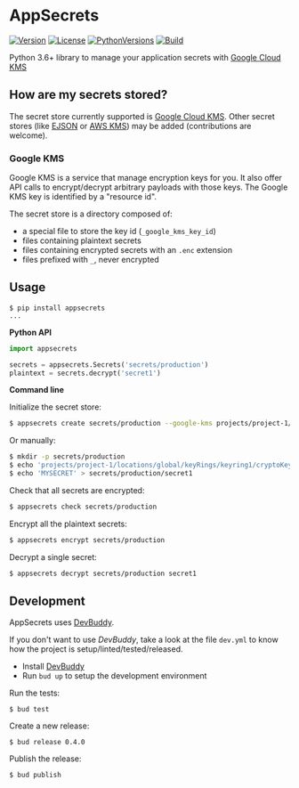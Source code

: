 # AppSecrets

[![Version](https://img.shields.io/pypi/v/appsecrets.svg)](https://pypi.python.org/pypi/appsecrets)
[![License](https://img.shields.io/pypi/l/appsecrets.svg)](https://pypi.python.org/pypi/appsecrets)
[![PythonVersions](https://img.shields.io/pypi/pyversions/appsecrets.svg)](https://pypi.python.org/pypi/appsecrets)
[![Build](https://travis-ci.org/pior/appsecrets.svg?branch=master)](https://travis-ci.org/pior/appsecrets)

Python 3.6+ library to manage your application secrets with [Google Cloud KMS](https://cloud.google.com/kms/)


## How are my secrets stored?

The secret store currently supported is [Google Cloud KMS](https://cloud.google.com/kms/).
Other secret stores (like [EJSON](https://github.com/Shopify/ejson) or [AWS KMS](https://aws.amazon.com/kms/)) may
be added (contributions are welcome).

### Google KMS

Google KMS is a service that manage encryption keys for you. It also offer API calls to encrypt/decrypt arbitrary
payloads with those keys. The Google KMS key is identified by a "resource id".

The secret store is a directory composed of:

- a special file to store the key id (`_google_kms_key_id`)
- files containing plaintext secrets
- files containing encrypted secrets with an `.enc` extension
- files prefixed with `_`, never encrypted


## Usage

```shell
$ pip install appsecrets
...
```

**Python API**

```python
import appsecrets

secrets = appsecrets.Secrets('secrets/production')
plaintext = secrets.decrypt('secret1')
```

**Command line**

Initialize the secret store:
```bash
$ appsecrets create secrets/production --google-kms projects/project-1/locations/global/keyRings/keyring1/cryptoKeys/key1
```

Or manually:
```bash
$ mkdir -p secrets/production
$ echo 'projects/project-1/locations/global/keyRings/keyring1/cryptoKeys/key1' > secrets/production/_google_kms_key_id
$ echo 'MYSECRET' > secrets/production/secret1
```

Check that all secrets are encrypted:
```bash
$ appsecrets check secrets/production
```

Encrypt all the plaintext secrets:
```bash
$ appsecrets encrypt secrets/production
```

Decrypt a single secret:
```bash
$ appsecrets decrypt secrets/production secret1
```


## Development

AppSecrets uses [DevBuddy](https://github.com/devbuddy/devbuddy).

If you don't want to use *DevBuddy*, take a look at the file `dev.yml` to know how the project
is setup/linted/tested/released.

- Install [DevBuddy](https://github.com/devbuddy/devbuddy#install)
- Run `bud up` to setup the development environment

Run the tests:
```
$ bud test
```

Create a new release:
```
$ bud release 0.4.0
```

Publish the release:
```
$ bud publish
```
